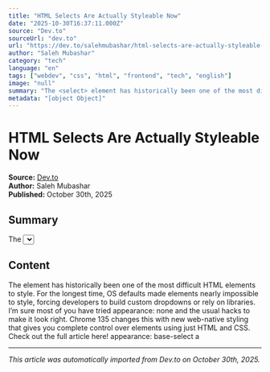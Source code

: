 ```yaml
---
title: "HTML Selects Are Actually Styleable Now"
date: "2025-10-30T16:37:11.000Z"
source: "Dev.to"
sourceUrl: "dev.to"
url: "https://dev.to/salehmubashar/html-selects-are-actually-styleable-now-49bn"
author: "Saleh Mubashar"
category: "tech"
language: "en"
tags: ["webdev", "css", "html", "frontend", "tech", "english"]
image: "null"
summary: "The <select> element has historically been one of the most difficult HTML elements to style. For the longest time, OS defaults made elements nearly impossible to style, forcing developers to build cus"
metadata: "[object Object]"
---
```


# HTML Selects Are Actually Styleable Now

**Source:** [Dev.to](https://dev.to/salehmubashar/html-selects-are-actually-styleable-now-49bn)  
**Author:** Saleh Mubashar  
**Published:** October 30th, 2025  

## Summary

The <select> element has historically been one of the most difficult HTML elements to style. For the longest time, OS defaults made elements nearly impossible to style, forcing developers to build cus

## Content

The element has historically been one of the most difficult HTML elements to style. For the longest time, OS defaults made elements nearly impossible to style, forcing developers to build custom dropdowns or rely on libraries. I’m sure most of you have tried appearance: none and the usual hacks to make it look right. Chrome 135 changes this with new web-native styling that gives you complete control over elements using just HTML and CSS. Check out the full article here! appearance: base-select a

---

*This article was automatically imported from Dev.to on October 30th, 2025.*
